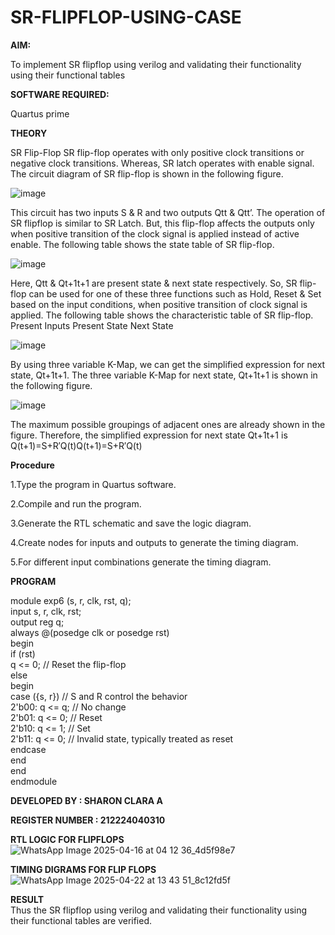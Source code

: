 # SR-FLIPFLOP-USING-CASE

**AIM:**

To implement  SR flipflop using verilog and validating their functionality using their functional tables

**SOFTWARE REQUIRED:**

Quartus prime

**THEORY**

SR Flip-Flop SR flip-flop operates with only positive clock transitions or negative clock transitions. Whereas, SR latch operates with enable signal. The circuit diagram of SR flip-flop is shown in the following figure.

![image](https://github.com/naavaneetha/SR-FLIPFLOP-USING-CASE/assets/154305477/0f710028-ad52-4d3e-9276-8714cf023a25)

 
This circuit has two inputs S & R and two outputs Qtt & Qtt’. The operation of SR flipflop is similar to SR Latch. But, this flip-flop affects the outputs only when positive transition of the clock signal is applied instead of active enable. The following table shows the state table of SR flip-flop.

![image](https://github.com/naavaneetha/SR-FLIPFLOP-USING-CASE/assets/154305477/dabfc4f4-87e3-4cbc-9472-f89ee1b5ed30)

 
Here, Qtt & Qt+1t+1 are present state & next state respectively. So, SR flip-flop can be used for one of these three functions such as Hold, Reset & Set based on the input conditions, when positive transition of clock signal is applied. The following table shows the characteristic table of SR flip-flop. Present Inputs Present State Next State

![image](https://github.com/naavaneetha/SR-FLIPFLOP-USING-CASE/assets/154305477/dd90d16c-aec5-4290-a586-e2346b1e9eb5)

 
By using three variable K-Map, we can get the simplified expression for next state, Qt+1t+1. The three variable K-Map for next state, Qt+1t+1 is shown in the following figure.

![image](https://github.com/naavaneetha/SR-FLIPFLOP-USING-CASE/assets/154305477/473efad6-d70b-4ca7-aeb7-898bbfca319f)

 
The maximum possible groupings of adjacent ones are already shown in the figure. Therefore, the simplified expression for next state Qt+1t+1 is Q(t+1)=S+R′Q(t)Q(t+1)=S+R′Q(t)

**Procedure**

1.Type the program in Quartus software.

2.Compile and run the program.

3.Generate the RTL schematic and save the logic diagram.

4.Create nodes for inputs and outputs to generate the timing diagram.

5.For different input combinations generate the timing diagram.



**PROGRAM**    

module exp6 (s, r, clk, rst, q);                                                                                                                                                                                       
input s, r, clk, rst;                                                                                                                                                                                                 
  output reg q;                                                                                                                                                                                                        
  always @(posedge clk or posedge rst)                                                                                                                                                                                
begin                                                                                                                                                                                                                 
    if (rst)                                                                                                                                                                                                          
    q <= 0; // Reset the flip-flop                                                                                                                                                                                            
    else                                                                                                                                                                                                              
begin                                                                                                                                                                                                                 
      case ({s, r}) // S and R control the behavior                                                                                                                                                                   
        2'b00: q <= q; // No change                                                                                                                                                                                   
        2'b01: q <= 0; // Reset                                                                                                                                                                                       
        2'b10: q <= 1; // Set                                                                                                                                                                                          
        2'b11: q <= 0; // Invalid state, typically treated as reset                                                                                                                                                    
                  endcase                                                                                                                                                                                                         
             end                                                                                                                                                                                                                                                              
 end                                                                                                                                                                                                                 
endmodule

 **DEVELOPED BY : SHARON CLARA A**
 
 **REGISTER NUMBER : 212224040310**

**RTL LOGIC FOR FLIPFLOPS**                                                                                                                                                                                                 
![WhatsApp Image 2025-04-16 at 04 12 36_4d5f98e7](https://github.com/user-attachments/assets/b23da5ad-8172-4325-a24c-f1e7610adb9f)

**TIMING DIGRAMS FOR FLIP FLOPS**
![WhatsApp Image 2025-04-22 at 13 43 51_8c12fd5f](https://github.com/user-attachments/assets/df252418-a554-4efe-b969-1696b6d3fff0)

**RESULT**  
Thus the SR flipflop using verilog and validating their functionality using their functional tables are verified.


